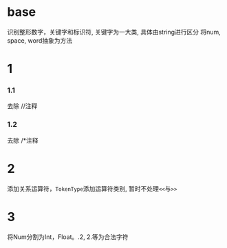 # base
识别整形数字，关键字和标识符, 关键字为一大类, 具体由string进行区分
将num, space, word抽象为方法

# 1
### 1.1
去除 //注释
### 1.2
去除 /*注释

# 2
添加关系运算符，`TokenType`添加运算符类别, 暂时不处理`<<`与`>>`

# 3
将Num分割为Int，Float。.2, 2.等为合法字符
